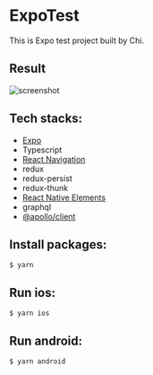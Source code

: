 # ExpoTest

This is Expo test project built by Chi.

## Result

![screenshot](https://github.com/cgrewon/ExpoTest/blob/main/assets/images/screenshot.png)


## Tech stacks:

- [Expo](https://docs.expo.dev/)
- Typescript 
- [React Navigation](https://reactnavigation.org)
- redux
- redux-persist
- redux-thunk
- [React Native Elements](https://reactnativeelements.com/)
- graphql
- [@apollo/client](http://apollo.io)



## Install packages:
```shell
$ yarn
```

## Run ios:

```shell
$ yarn ios
```

## Run android:

```shell
$ yarn android
```


